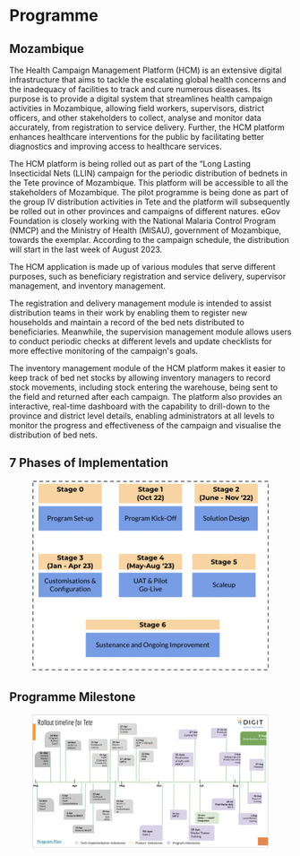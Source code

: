 # Programme

## Mozambique&#x20;

The Health Campaign Management Platform (HCM) is an extensive digital infrastructure that aims to tackle the escalating global health concerns and the inadequacy of facilities to track and cure numerous diseases. Its purpose is to provide a digital system that streamlines health campaign activities in Mozambique, allowing field workers, supervisors, district officers, and other stakeholders to collect, analyse and monitor data accurately, from registration to service delivery. Further, the HCM platform enhances healthcare interventions for the public by facilitating better diagnostics and improving access to healthcare services.

The HCM platform is being rolled out as part of the “Long Lasting Insecticidal Nets (LLIN) campaign for the periodic distribution of bednets in the Tete province of Mozambique. This platform will be accessible to all the stakeholders of Mozambique. The pilot programme is being done as part of the group IV distribution activities in Tete and the platform will subsequently be rolled out in other provinces and campaigns of different natures. eGov Foundation is closely working with the National Malaria Control Program (NMCP) and the Ministry of Health (MISAU), government of Mozambique, towards the exemplar. According to the campaign schedule, the distribution will start in the last week of August 2023.

The HCM application is made up of various modules that serve different purposes, such as beneficiary registration and service delivery, supervisor management, and inventory management.&#x20;

The registration and delivery management module is intended to assist distribution teams in their work by enabling them to register new households and maintain a record of the bed nets distributed to beneficiaries. Meanwhile, the supervision management module allows users to conduct periodic checks at different levels and update checklists for more effective monitoring of the campaign's goals.

The inventory management module of the HCM platform makes it easier to keep track of bed net stocks by allowing inventory managers to record stock movements, including stock entering the warehouse, being sent to the field and returned after each campaign. The platform also provides an interactive, real-time dashboard with the capability to drill-down to the province and district level details, enabling administrators at all levels to monitor the progress and effectiveness of the campaign and visualise the distribution of bed nets.

## 7 Phases of Implementation

<figure><img src="../.gitbook/assets/Screenshot 2023-05-16 at 2.06.44 PM.png" alt=""><figcaption></figcaption></figure>

## Programme Milestone

<figure><img src="../.gitbook/assets/Screenshot 2023-06-07 at 6.44.52 PM.png" alt=""><figcaption></figcaption></figure>
